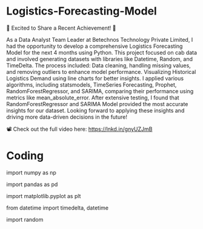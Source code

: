 # Logistics-Forecasting-Model

🚀 Excited to Share a Recent Achievement! 🚀

As a Data Analyst Team Leader at Betechnos Technology Private Limited, I had the opportunity to develop a comprehensive Logistics Forecasting Model for the next 4 months using Python. This project focused on cab data and involved generating datasets with libraries like Datetime, Random, and TimeDelta.
The process included:
Data cleaning, handling missing values, and removing outliers to enhance model performance.
Visualizing Historical Logistics Demand using line charts for better insights.
I applied various algorithms, including statsmodels, TimeSeries Forecasting, Prophet, RandomForestRegressor, and SARIMA, comparing their performance using metrics like mean_absolute_error. After extensive testing, I found that RandomForestRegressor and SARIMA Model provided the most accurate insights for our dataset.
Looking forward to applying these insights and driving more data-driven decisions in the future!

📽️ Check out the full video here: 
https://lnkd.in/gnyUZJmB

# Coding

import numpy as np

import pandas as pd

import matplotlib.pyplot as plt

from datetime import timedelta, datetime

import random
